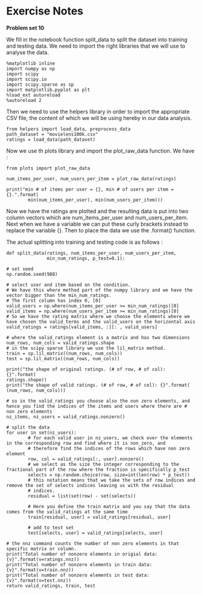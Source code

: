 # Exercise Notes

**Problem set 10**

We fill in the notebook function split_data to split the dataset into training and testing data. We need to import the right libraries that we will use to analyse the data.

```
%matplotlib inline
import numpy as np
import scipy
import scipy.io
import scipy.sparse as sp
import matplotlib.pyplot as plt
%load_ext autoreload
%autoreload 2
```

Then we need to use the helpers library in order to import the appropriate CSV file, the content of which we will be using hereby in our data analysis.

```
from helpers import load_data, preprocess_data
path_dataset = "movielens100k.csv"
ratings = load_data(path_dataset)
```
Now we use th plots library and import the plot_raw_data function. We have :

```
from plots import plot_raw_data

num_items_per_user, num_users_per_item = plot_raw_data(ratings)

print("min # of items per user = {}, min # of users per item = {}.".format(
        min(num_items_per_user), min(num_users_per_item)))
```

Now we have the ratings are plotted and the resulting data is put into two column vectors which are num_items_per_user and num_users_per_item. Next when we have a variable we can put these curly brackets instead to replace the variable {}. Then to place the data we use the .format() function. 


The actual splitting into training and testing code is as follows :

```
def split_data(ratings, num_items_per_user, num_users_per_item,
               min_num_ratings, p_test=0.1):

# set seed
np.random.seed(988)

# select user and item based on the condition.
# We have this where method part of the numpy library and we have the vector bigger than the min_num_ratings.
# The first column has index 0, [0]
valid_users = np.where(num_items_per_user >= min_num_ratings)[0]
valid_items = np.where(num_users_per_item >= min_num_ratings)[0]
# So we have the rating matrix where we choose the elements where we have chosen the valid_terms and the valid_users on the horizontal axis
valid_ratings = ratings[valid_items, :][: , valid_users]  

# where the valid_ratings element is a matrix and has two dimensions
num_rows, num_cols = valid_ratings.shape
# in the scipy sparse library we use the lil_matrix method.
train = sp.lil_matrix((num_rows, num_cols))
test = sp.lil_matrix((num_rows, num_cols))

print("the shape of original ratings. (# of row, # of col): {}".format(
ratings.shape))
print("the shape of valid ratings. (# of row, # of col): {}".format(
(num_rows, num_cols)))

# so in the valid_ratings you choose also the non zero elements, and hence you find the indices of the items and users where there are # non zero elements
nz_items, nz_users = valid_ratings.nonzero()

# split the data
for user in set(nz_users):
        # for each valid user in nz_users, we check over the elements in the corresponding row and find where it is non_zero, and 
        # therefore find the indices of the rows which have non zero element        
        row, col = valid_ratings[:, user].nonzero()
        # we select as the size the integer corresponding to the fractional part of the row where the fraction is specifically p_test
        selects = np.random.choice(row, size=int(len(row) * p_test))
        # this notation means that we take the sets of row indices and remove the set of selects indices leaving us with the residual 
        # indices. 
        residual = list(set(row) - set(selects))

        # Here you define the train matrix and you say that the data comes from the valid_ratings at the same time
        train[residual, user] = valid_ratings[residual, user]

        # add to test set
        test[selects, user] = valid_ratings[selects, user]

# the nnz command counts the number of non zero elements in that specific matrix or column.
print("Total number of nonzero elements in origial data:{v}".format(v=ratings.nnz))
print("Total number of nonzero elements in train data:{v}".format(v=train.nnz))
print("Total number of nonzero elements in test data:{v}".format(v=test.nnz))
return valid_ratings, train, test
```
